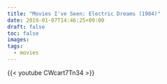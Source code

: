 ```yaml
---
title: "Movies I've Seen: Electric Dreams (1984)"
date: 2019-01-07T14:46:25+09:00
draft: false
toc: false
images:
tags: 
  - movies
---
```


{{< youtube CWcart7Tn34 >}}
